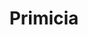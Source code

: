 ---
title: "Primicia"
url: /ciudad-autonoma-de-buenos-aires/primicia-avenida-corrientes-3/
shop: Taschen & Koffer
---